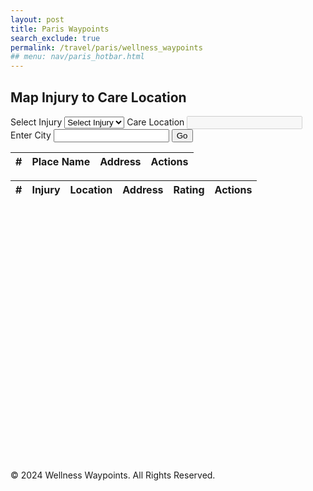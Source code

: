 ```yaml
---
layout: post
title: Paris Waypoints
search_exclude: true
permalink: /travel/paris/wellness_waypoints
## menu: nav/paris_hotbar.html
---
```


<head>
  <link rel="stylesheet" href="../../assets/css/travel/waypoints.css" />
</head>

<div class="form-container">
    <h2>Map Injury to Care Location</h2>
    <form id="selectionForm">
        <label for="injury">Select Injury</label>
        <select id="injury" name="injury" required>
            <option value="">Select Injury</option>
        </select>
        <label for="location">Care Location</label>
        <input id="location" name="location" type="text" disabled />
        <label for="place">Enter City</label>
        <input id="place" name="place" type="text" />
        <button id="goButton">Go</button>
    </form>
</div>
<div id="search-results">
    <table id="resultsTable" class="compact-table">
        <thead>
            <tr>
                <th>#</th>
                <th>Place Name</th>
                <th>Address</th>
                <th>Actions</th>
            </tr>
        </thead>
        <tbody>
        </tbody>
    </table>
</div>
<div id="carecenter-results">
    <table id="carecenterTable" class="compact-table">
        <thead>
            <tr>
                <th>#</th>
                <th>Injury</th>
                <th>Location</th>
                <th>Address</th>
                <th>Rating</th>
                <th>Actions</th>
            </tr>
        </thead>
        <tbody>
        </tbody>
    </table>
</div>
<!-- Map Section -->
<div id="map" style="height: 400px; margin-top: 20px; border-radius: 10px;"></div>

<!-- Footer Section -->
<footer class="footer">
    <p>&copy; 2024 Wellness Waypoints. All Rights Reserved.</p>
</footer>

<link rel="stylesheet" href="https://unpkg.com/leaflet@1.9.4/dist/leaflet.css" />
<script src="https://unpkg.com/leaflet@1.9.4/dist/leaflet.js"></script>

  <script>
      // JavaScript collection of injury and location data
      const data = [
          { _injury: "Fractures", _location: "Hospital" },
          { _injury: "Broken Bones", _location: "Hospital" },
          { _injury: "Severe Bleeding", _location: "Hospital" },
          { _injury: "Head Injuries", _location: "Hospital" },
          { _injury: "Concussions", _location: "Hospital" },
          { _injury: "Heart Attack", _location: "Hospital" },
          { _injury: "Stroke", _location: "Hospital" },
          { _injury: "Appendicitis", _location: "Hospital" },
          { _injury: "Dehydration", _location: "Hospital" },
          { _injury: "Heatstroke", _location: "Hospital" },
          { _injury: "Allergic Reaction", _location: "Hospital" },
          { _injury: "Burns", _location: "Hospital" },
          { _injury: "Respiratory Issues", _location: "Hospital" },
          { _injury: "Infections", _location: "Hospital" },
          { _injury: "Snake Bite", _location: "Hospital" },
          { _injury: "Animal Bite", _location: "Hospital" },
          { _injury: "Minor Cuts", _location: "Pharmacy" },
          { _injury: "Motion Sickness", _location: "Pharmacy" },
          { _injury: "Mild Allergies", _location: "Pharmacy" },
          { _injury: "Upset Stomach", _location: "Pharmacy" },
          { _injury: "Diarrhea", _location: "Pharmacy" },
          { _injury: "Pain", _location: "Pharmacy" },
          { _injury: "Headaches", _location: "Pharmacy" },
          { _injury: "Coughs", _location: "Pharmacy" },
          { _injury: "Colds", _location: "Pharmacy" },
          { _injury: "Insect Bites", _location: "Pharmacy" },
          { _injury: "Stings", _location: "Pharmacy" },
          { _injury: "Sunburn", _location: "Pharmacy" },
          { _injury: "Blisters", _location: "Pharmacy" },
          { _injury: "Skin Irritation", _location: "Pharmacy" },
          { _injury: "Menstrual Pain", _location: "Pharmacy" },
          { _injury: "Muscle Strains", _location: "Recovery" },
          { _injury: "Sprains", _location: "Recovery" },
          { _injury: "Back Pain", _location: "Recovery" },
          { _injury: "Neck Pain", _location: "Recovery" },
          { _injury: "Post-Surgery Recovery", _location: "Recovery" },
          { _injury: "Joint Injuries", _location: "Recovery" },
          { _injury: "Exhaustion", _location: "Recovery" },
          { _injury: "Chronic Fatigue", _location: "Recovery" },
          { _injury: "Mental Health", _location: "Recovery" },
          { _injury: "Substance Overuse", _location: "Recovery" },
          { _injury: "Addiction", _location: "Recovery" },
          { _injury: "Rehabilitation", _location: "Recovery" },
          { _injury: "Mobility Issues", _location: "Recovery" }
      ];

      // Populate the dropdown
      const injurySelect = document.getElementById("injury");
      data.forEach(item => {
          const option = document.createElement("option");
          option.value = item._injury;
          option.textContent = item._injury;
          injurySelect.appendChild(option);
      });

      // Handle dropdown change event
      injurySelect.addEventListener("change", function () {
          const selectedInjury = this.value;
          const selectedData = data.find(item => item._injury === selectedInjury);

          const locationInput = document.getElementById("location");
          if (selectedData) {
              locationInput.value = selectedData._location;
          } else {
              locationInput.value = ""; // Clear the location if no match
          }
      });
      
  </script>

<script src="https://unpkg.com/leaflet@1.9.4/dist/leaflet.js"></script>

<script type="module">
    var currentUserID = 4;

  import {
    pythonURI,
    fetchOptions,
  } from "{{ site.baseurl }}/assets/js/api/config.js";

  let map;

  document.addEventListener("DOMContentLoaded", () => {
    // Initialize the map
    map = L.map("map").setView([48.8566, 2.3522], 12); // Default to Paris
    L.tileLayer("https://{s}.tile.openstreetmap.org/{z}/{x}/{y}.png", {
      maxZoom: 18,
      attribution: "© OpenStreetMap contributors",
    }).addTo(map);

    getCareCenterData(currentUserID);

    const goButton = document.getElementById("goButton");
    goButton.addEventListener("click", (event) => {
      event.preventDefault(); // Prevent the form from submitting
      FindLocations();
    });
  });

  async function FindLocations() {
    const location = document
      .getElementById("location")
      .value.trim()
      .replace(/\s+/g, "+");
    const place = document
      .getElementById("place")
      .value.trim()
      .replace(/\s+/g, "+");

    if (!place) {
      alert("Please enter a valid city.");
      return;
    }

    const url = `https://nominatim.openstreetmap.org/search?q=${location}+in+${place}&format=json&addressdetails=1&limit=10`;

    try {
      const response = await fetch(url, {
        headers: {
          "User-Agent": "MyWaypointApp/1.0 (contact@example.com)",
        },
      });

      if (!response.ok) {
        console.error(`HTTP Error: ${response.status}`);
        alert(`Failed to fetch data. Status: ${response.status}`);
        return;
      }

      const data = await response.json();

      // Clear previous results and markers
      const resultsTableBody = document.querySelector("#resultsTable tbody");
      resultsTableBody.innerHTML = ""; // Reset table content
      map.eachLayer((layer) => {
        if (layer instanceof L.Marker) {
          map.removeLayer(layer);
        }
      });

      if (data.length === 0) {
        const noResultsRow = document.createElement("tr");
        noResultsRow.innerHTML = `<td colspan="4">No locations found. Try a different query.</td>`;
        resultsTableBody.appendChild(noResultsRow);
        return;
      }

data.forEach((place, index) => {
  // Add table row
  const row = document.createElement("tr");
  row.innerHTML = `
    <td>${index + 1}</td>
    <td>${place.display_name.split(",")[0]}</td>
    <td>${place.display_name}</td>
    <td>
      <button class="like-button" data-title="${place.display_name}">Check In</button>
    </td>
  `;
  resultsTableBody.appendChild(row);

  // Add marker to the map
  const marker = L.marker([place.lat, place.lon]).addTo(map);
  marker.bindPopup(`<b>${place.display_name}</b>`);
});

// Add event listeners for like buttons
document.querySelectorAll(".like-button").forEach((button) => {
  button.addEventListener("click", () => {
    if (button.textContent === "Check In"){
        const title = button.getAttribute("data-title");
        checkinCareLocation(title);
        button.textContent = "Checked In"; // Update button icon
    }
  });
});


      // Adjust map view to fit all markers
      const markers = data.map((place) => [place.lat, place.lon]);
      const bounds = L.latLngBounds(markers);
      map.fitBounds(bounds);
    } catch (error) {
      console.error("Error fetching data:", error);
      alert("An error occurred while fetching data. Please try again later.");
    }
  }

  function checkinCareLocation(title) {
    const location = document
      .getElementById("location")
      .value.trim();
    const place = document
      .getElementById("place")
      .value.trim();
    const injury = document
      .getElementById("injury")
      .value.trim();

    postCareCenterData(injury, location, title);

    alert(`Checked in for:${injury} to ${location} \nlocated in city:${place} \nat address:${title}`);   
    console.log(`Checked in for:${injury} to ${location} \nlocated in city:${place} \nat address:${title}`);

    getCareCenterData(currentUserID);

  }

  function checkoutCareLocation(waypointID) {
    deleteCareCenterData(waypointID);
 
    const location = document
      .getElementById("location")
      .value.trim();
    const place = document
      .getElementById("place")
      .value.trim();
    const injury = document
      .getElementById("injury")
      .value.trim();

    console.log(`Discharged for:${injury} from ${location} \nlocated in city:${place}`);
    alert(`Discharged for:${injury} from ${location} \nlocated in city:${place}`);
    
    getCareCenterData(currentUserID);

  }

  function updateRating(waypointId, rating) {

    updateCareCenterData(waypointId, rating);
    alert(`Rating changed to: ${rating}`);
    getCareCenterData(currentUserID);

  }



  async function postCareCenterData(injury, location, address) {

    const postData = {
        injury: injury,
        location: location,
        address: address
    };

  try {
        const response = await fetch(`${pythonURI}/api/waypoints`, {
        ...fetchOptions,
        method: 'POST',
        body: JSON.stringify(postData)
        });

        if (!response.ok) {
        throw new Error(`HTTP error! Status: ${response.status}`);
        }

        const data = await response.json();

        if (typeof data === "object") {
            currentUserID = data.user_id;
        }

      }catch (error) {
        console.error("Error posting data:", error);
      }
  }

async function getCareCenterData(currentUserID) {
    try {
        const response = await fetch(`${pythonURI}/api/waypoints?user_id=${currentUserID}`, {
            ...fetchOptions,
            method: 'GET',
        });

        if (!response.ok) {
            throw new Error(`HTTP error! Status: ${response.status}`);
        }

        const data = await response.json();

        const carecenterTable = document.querySelector("#carecenterTable tbody");
        carecenterTable.innerHTML = ""; // Clear previous entries

        if (data.length === 0) {
            const noResultsRow = document.createElement("tr");
            noResultsRow.innerHTML = `<td colspan="6">No care center check-ins available.</td>`;
            carecenterTable.appendChild(noResultsRow);
            return;
        }

        data.forEach((waypoint, index) => {
            const row = document.createElement("tr");
            row.innerHTML = `
                <td>${index + 1}</td>
                <td>${waypoint.injury}</td>
                <td>${waypoint.location}</td>
                <td>${waypoint.address}</td>
                <td>
                    <div class="ratings">
                        ${[1, 2, 3, 4, 5]
                            .map(
                                (rating) => `
                                    <span 
                                        class="rating-star 
                                            ${rating <= waypoint.rating ? (rating <= 2 ? "red" : rating <= 4 ? "yellow" : "green") : ""}
                                            ${rating <= waypoint.rating ? "active" : ""}" 
                                        data-rating="${rating}" 
                                        data-waypointid="${waypoint.id}">
                                        &#9733;
                                    </span>
                                `
                            )
                            .join("")}
                    </div>
                </td>
                <td>
                    <button class="checkout-button" data-waypointid="${waypoint.id}">Check Out</button>
                </td>
            `;
            carecenterTable.appendChild(row);
        });

        // Add event listeners to "Check Out" buttons
        document.querySelectorAll(".checkout-button").forEach((button) => {
            button.addEventListener("click", () => {
                const waypointId = button.getAttribute("data-waypointid");
                checkoutCareLocation(waypointId);
            });
        });

        // Add event listeners to rating stars
        document.querySelectorAll(".rating-star").forEach((star) => {
            star.addEventListener("click", async (event) => {
                const selectedRating = event.target.getAttribute("data-rating");
                const waypointId = event.target.getAttribute("data-waypointid");
                updateRating(waypointId, selectedRating);
            });
        });
    } catch (error) {
        console.error("Error fetching care center data:", error);
    }
}

async function updateCareCenterData(waypointId, rating) {
    try {
        const response = await fetch(`${pythonURI}/api/waypoints`, {
            ...fetchOptions,
            method: 'PUT',
            headers: {
                'Content-Type': 'application/json',
            },
            body: JSON.stringify({ rating: parseInt(rating), waypoint_id: parseInt(waypointId) })
        });

        if (!response.ok) {
            throw new Error(`HTTP error! Status: ${response.status}`);
        }

        console.log(`Rating updated for waypoint ID ${waypointId} to ${rating} stars.`);
    } catch (error) {
        console.error("Error updating rating:", error.message);
    }
}


async function deleteCareCenterData(waypointId) {
    try {
        const response = await fetch(`${pythonURI}/api/waypoints?waypoint_id=${waypointId}`, {
            ...fetchOptions,
            method: 'DELETE'
        });

        if (!response.ok) {
            throw new Error(`HTTP error! Status: ${response.status}`);
        }

        console.log(`Waypoint ID ${waypointId} deleted successfully.`);
        getCareCenterData(currentUserID);

    } catch (error) {
        console.error("Error deleting care center data:", error.message);
    }
}


</script>
